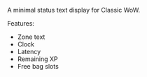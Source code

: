 A minimal status text display for Classic WoW.

Features:
* Zone text
* Clock
* Latency
* Remaining XP
* Free bag slots

